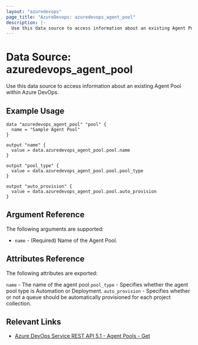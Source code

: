 ```yaml
---
layout: "azuredevops"
page_title: "AzureDevops: azuredevops_agent_pool"
description: |-
  Use this data source to access information about an existing Agent Pool within Azure DevOps.
---
```


# Data Source: azuredevops_agent_pool

Use this data source to access information about an existing Agent Pool within Azure DevOps.

## Example Usage

```hcl
data "azuredevops_agent_pool" "pool" {
  name = "Sample Agent Pool"
}

output "name" {
  value = data.azuredevops_agent_pool.pool.name
}

output "pool_type" {
  value = data.azuredevops_agent_pool.pool.pool_type
}

output "auto_provision" {
  value = data.azuredevops_agent_pool.pool.auto_provision
}
```

## Argument Reference

The following arguments are supported:

- `name` - (Required) Name of the Agent Pool.

## Attributes Reference

The following attributes are exported:

`name` - The name of the agent pool
`pool_type` - Specifies whether the agent pool type is Automation or Deployment.
`auto_provision` - Specifies whether or not a queue should be automatically provisioned for each project collection.

## Relevant Links

- [Azure DevOps Service REST API 5.1 - Agent Pools - Get](https://docs.microsoft.com/en-us/rest/api/azure/devops/distributedtask/pools/get?view=azure-devops-rest-5.1)
